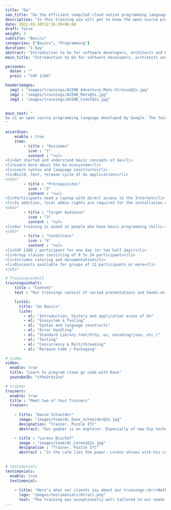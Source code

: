 ```yaml
---
title: "Go"
seo_title: "Go the efficient compiled cloud native programming language."
description: "In this training you will get to know the open source programming language Go. We will also show you how to pragmatically develop applications in the container environment."
date: 2022-03-30T12:16:39+06:00
draft: false
weight: 3
subtitle: "Basics"
categories: ["Basics", "Programming"]
duration: "1 Day"
abstract: "Introduction to Go for software developers, architects and DevOps engineers."
main_title: "Introduction to Go for software developers, architects and DevOps engineers."

personen: 
  daten : ""
  preis : "CHF 1100"

headerimages:
  img1 : "images/trainings/ACEND_Adventure_Mats-Strasse@2x.jpg"
  img2 : "images/trainings/ACEND_Mats@2x.jpg"
  img3 : "images/trainings/ACEND_CodeT@2x.jpg"
  

main_text: "
Go is an open source programming language developed by Google. The focus was on pragmatism, so that the simplest and cleanest possible program code can be created, which is executed efficiently. Go is often used for applications and infrastructure components based on scalable network services, cloud computing and containers.
"

accordion:
    enable : true
    item:
        - title : "Outcomes"
          icon : "1"
          content : "<ul>
<li>Get started and understand basic concepts of Go</li>
<li>Learn more about the Go ecosystem</li>
<li>Learn syntax and language constructs</li>
<li>Build, test, release cycle of Go applications</li>
</ul>"
        - title : "Prerequisites"
          icon : "2"
          content : "<ul>
<li>Participants need a laptop with direct access to the Internet</li>
<li>In addition, local admin rights are required for the installation of the development environment.</li>
</ul>"
        - title : "Target Audience"
          icon : "3"
          content : "<ul>
<li>Our training is aimed at people who have basic programming skills.</li>
</ul>"
        - title : "Conditions"
          icon : "4"
          content : "<ul>
<li>CHF 1100 / participant for one day (or two half days)</li>
<li>Group classes consisting of 8 to 24 participants</li>
<li>Includes catering and documentation</li>
<li>Discounts available for groups of 12 participants or more</li>
</ul>"

# Trainingsinhalt
trainingsinhalt: 
    title : "Content"
    text : "Our trainings consist of varied presentations and hands-on labs to deliver their content in an exciting way.<br/>"

    liste1:
      title: "Go Basics"
      liste:
        - el: "Introduction, history and application areas of Go"
        - el: "Ecosystem & Tooling"
        - el: "Syntax and language constructs"
        - el: "Error Handling"
        - el: "Standard Library (net/http, os, encoding/json, etc.)"
        - el: "Testing"
        - el: "Concurrency & Multithreading"
        - el: "Release Code / Packaging"

# video
video:
  enable: true
  title: "Learn to program clean go code with Dave"
  youtubeID: "sYhw3rUzIcw"

# trainer
trainers:
  enable: true
  title : "Meet two of Your Trainers"
  trainer:
     
    - title: "David Schneider"
      image: "images/team/AC_Dave_Schneider@2x.jpg"
      designation: "Trainer, Puzzle ITC"
      abstract: "Our gopher is an explorer. Especially of new hip technologies, as well as of fine hoppy variations under the arbors of Bern's old town."

    - title : "Lorenz Bischof"
      image : "images/team/AC_Lorenz@2x.jpg"
      designation : "Trainer, Puzzle ITC"
      abstract : "In the calm lies the power. Lorenz shines with his calm and level-headed manner when it comes to the most complex topics in the IT world."
      
      
# testimonials
testimonials:
  enable: true
  testimonial:
    
    - title: "Here’s what our clients say about our trainings:<br/>Nathanael Weber, Bern"
      logo: "images/testimonials/mtrail.png"
      text: "The training was exceptionally well tailored to our needs. The practical exercises were just difficult enough that more questions about Helm arose and were answered competently by the instructor. Many thanks acend for this experience!"
---
```

